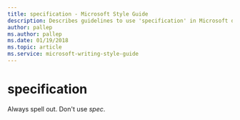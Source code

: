 ```yaml
---
title: specification - Microsoft Style Guide
description: Describes guidelines to use 'specification' in Microsoft documents. Always spell out.
author: pallep
ms.author: pallep
ms.date: 01/19/2018
ms.topic: article
ms.service: microsoft-writing-style-guide
---
```


# specification

Always spell out. Don't use *spec*. 
